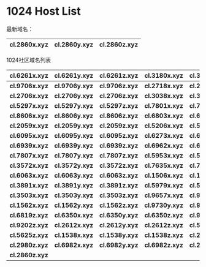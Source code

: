 # 1024 Host List
最新域名：

| cl.2860x.xyz | cl.2860y.xyz | cl.2860z.xyz |
| ---- | ---- | ---- |

1024社区域名列表

| cl.6261x.xyz | cl.6261y.xyz | cl.6261z.xyz | cl.3180x.xyz | cl.3180y.xyz | cl.3180z.xyz |
| :---: | :---: | :---: | :---: | :---: | :---: |
| **cl.9706x.xyz** | **cl.9706y.xyz** | **cl.9706z.xyz** | **cl.2718x.xyz** | **cl.2718y.xyz** | **cl.2718z.xyz** |
| **cl.2706x.xyz** | **cl.2706y.xyz** | **cl.2706z.xyz** | **cl.3038x.xyz** | **cl.3038y.xyz** | **cl.3038z.xyz** |
| **cl.5297x.xyz** | **cl.5297y.xyz** | **cl.5297z.xyz** | **cl.7801x.xyz** | **cl.7801y.xyz** | **cl.7801z.xyz** |
| **cl.8606x.xyz** | **cl.8606y.xyz** | **cl.8606z.xyz** | **cl.6803x.xyz** | **cl.6803y.xyz** | **cl.6803z.xyz** |
| **cl.2059x.xyz** | **cl.2059y.xyz** | **cl.2059z.xyz** | **cl.5206x.xyz** | **cl.5206y.xyz** | **cl.5206z.xyz** |
| **cl.6095x.xyz** | **cl.6095y.xyz** | **cl.6095z.xyz** | **cl.6273x.xyz** | **cl.6273y.xyz** | **cl.6273z.xyz** |
| **cl.6939x.xyz** | **cl.6939y.xyz** | **cl.6939z.xyz** | **cl.6962x.xyz** | **cl.6962y.xyz** | **cl.6962z.xyz** |
| **cl.7807x.xyz** | **cl.7807y.xyz** | **cl.7807z.xyz** | **cl.5953x.xyz** | **cl.5953y.xyz** | **cl.5953z.xyz** |
| **cl.3572x.xyz** | **cl.3572y.xyz** | **cl.3572z.xyz** | **cl.7635x.xyz** | **cl.7635y.xyz** | **cl.7635z.xyz** |
| **cl.6063x.xyz** | **cl.6063y.xyz** | **cl.6063z.xyz** | **cl.1506x.xyz** | **cl.1506y.xyz** | **cl.1506z.xyz** |
| **cl.3891x.xyz** | **cl.3891y.xyz** | **cl.3891z.xyz** | **cl.5979x.xyz** | **cl.5979y.xyz** | **cl.5979z.xyz** |
| **cl.3503x.xyz** | **cl.3503y.xyz** | **cl.3503z.xyz** | **cl.9657x.xyz** | **cl.9657y.xyz** | **cl.9657z.xyz** |
| **cl.1562x.xyz** | **cl.1562y.xyz** | **cl.1562z.xyz** | **cl.9730y.xyz** | **cl.9730z.xyz** | **cl.6819y.xyz** |
| **cl.6819z.xyz** | **cl.6350x.xyz** | **cl.6350y.xyz** | **cl.6350z.xyz** | **cl.9202x.xyz** | **cl.9202y.xyz** |
| **cl.9202z.xyz** | **cl.2612x.xyz** | **cl.2612y.xyz** | **cl.2612z.xyz** | **cl.5625x.xyz** | **cl.5625y.xyz** |
| **cl.5625z.xyz** | **cl.1538x.xyz** | **cl.1538y.xyz** | **cl.1538z.xyz** | **cl.2980x.xyz** | **cl.2980y.xyz** |
| **cl.2980z.xyz** | **cl.6982x.xyz** | **cl.6982y.xyz** | **cl.6982z.xyz** | **cl.2860x.xyz** | **cl.2860y.xyz** |
| **cl.2860z.xyz** |
